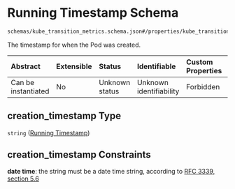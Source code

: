 # Running Timestamp Schema

```txt
schemas/kube_transition_metrics.schema.json#/properties/kube_transition_metrics/properties/pod/properties/creation_timestamp
```

The timestamp for when the Pod was created.

| Abstract            | Extensible | Status         | Identifiable            | Custom Properties | Additional Properties | Access Restrictions | Defined In                                                                                            |
| :------------------ | :--------- | :------------- | :---------------------- | :---------------- | :-------------------- | :------------------ | :---------------------------------------------------------------------------------------------------- |
| Can be instantiated | No         | Unknown status | Unknown identifiability | Forbidden         | Allowed               | none                | [kube\_transition\_metrics.schema.json\*](kube_transition_metrics.schema.json "open original schema") |

## creation\_timestamp Type

`string` ([Running Timestamp](kube_transition_metrics-properties-metrics-properties-pod-metrics-properties-running-timestamp.md))

## creation\_timestamp Constraints

**date time**: the string must be a date time string, according to [RFC 3339, section 5.6](https://tools.ietf.org/html/rfc3339 "check the specification")
